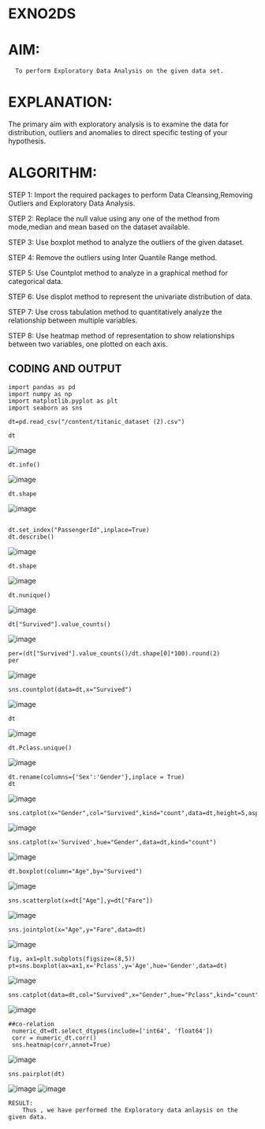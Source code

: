 # EXNO2DS
# AIM:
      To perform Exploratory Data Analysis on the given data set.
      
# EXPLANATION:
  The primary aim with exploratory analysis is to examine the data for distribution, outliers and anomalies to direct specific testing of your hypothesis.
  
# ALGORITHM:
STEP 1: Import the required packages to perform Data Cleansing,Removing Outliers and Exploratory Data Analysis.

STEP 2: Replace the null value using any one of the method from mode,median and mean based on the dataset available.

STEP 3: Use boxplot method to analyze the outliers of the given dataset.

STEP 4: Remove the outliers using Inter Quantile Range method.

STEP 5: Use Countplot method to analyze in a graphical method for categorical data.

STEP 6: Use displot method to represent the univariate distribution of data.

STEP 7: Use cross tabulation method to quantitatively analyze the relationship between multiple variables.

STEP 8: Use heatmap method of representation to show relationships between two variables, one plotted on each axis.

## CODING AND OUTPUT
```
import pandas as pd
import numpy as np
import matplotlib.pyplot as plt
import seaborn as sns
```
```
dt=pd.read_csv("/content/titanic_dataset (2).csv")
```
```
dt
```
![image](https://github.com/user-attachments/assets/a5cd1d97-7a24-4f2e-9227-e9bc5844236a)
```
dt.info()
```
![image](https://github.com/user-attachments/assets/4279ab87-1b8c-4a88-8c20-e2b957fe5a37)
```
dt.shape
```
![image](https://github.com/user-attachments/assets/92420563-13f9-4efb-a7a6-24012046f070)
```

dt.set_index("PassengerId",inplace=True)
dt.describe()
```
![image](https://github.com/user-attachments/assets/24cff254-849e-4d5a-81df-7ac29d3b2615)
```
dt.shape
```
![image](https://github.com/user-attachments/assets/a6dcbb7a-9a48-4eae-99be-5a95d24e381f)
```
dt.nunique()
```
![image](https://github.com/user-attachments/assets/840066e4-37e3-4c2b-b1c8-84523d90f3f8)
```
dt["Survived"].value_counts()
```
![image](https://github.com/user-attachments/assets/6e8cd551-52ba-4cb3-ba1f-dc3e6460dffa)
```
per=(dt["Survived"].value_counts()/dt.shape[0]*100).round(2)
per
```
![image](https://github.com/user-attachments/assets/447e2dcc-c47e-48a6-9ae3-96474447f145)
```
sns.countplot(data=dt,x="Survived")
```
![image](https://github.com/user-attachments/assets/8fc69635-184d-4bc1-b743-78fa8d794161)
```
dt
```
![image](https://github.com/user-attachments/assets/713314cc-d38c-4270-a04c-65e6e63bd7ca)
```
dt.Pclass.unique()
```
![image](https://github.com/user-attachments/assets/c5662e8e-f6bd-4e0b-befd-5bf96c2712e0)
```
dt.rename(columns={'Sex':'Gender'},inplace = True)
dt
```
![image](https://github.com/user-attachments/assets/28276fc6-1584-4115-86c3-4a81aaf4baaf)
```
sns.catplot(x="Gender",col="Survived",kind="count",data=dt,height=5,aspect=.7)
```
![image](https://github.com/user-attachments/assets/fd646119-7385-4c4d-a0b8-e64746e87337)
```
sns.catplot(x='Survived',hue="Gender",data=dt,kind="count")
```
![image](https://github.com/user-attachments/assets/c0771753-2d30-4db1-b55c-5857d226654d)
```
dt.boxplot(column="Age",by="Survived")
```
![image](https://github.com/user-attachments/assets/0260e754-2dce-4d8a-acb8-86768056c022)
```
sns.scatterplot(x=dt["Age"],y=dt["Fare"])
```
![image](https://github.com/user-attachments/assets/5d331aa0-7a17-47a6-ade4-14c6c882a3cc)
```
sns.jointplot(x="Age",y="Fare",data=dt)
```
![image](https://github.com/user-attachments/assets/d586515b-f132-40d4-bed1-cfab1572c8a4)
```
fig, ax1=plt.subplots(figsize=(8,5))
pt=sns.boxplot(ax=ax1,x='Pclass',y='Age',hue='Gender',data=dt)
```
![image](https://github.com/user-attachments/assets/7703773c-adf2-485f-9718-2fe5492be6fd)
```
sns.catplot(data=dt,col="Survived",x="Gender",hue="Pclass",kind="count")
```
![image](https://github.com/user-attachments/assets/1d4f3462-9ebf-4f9f-954a-02d410ea7630)
```
##co-relation
 numeric_dt=dt.select_dtypes(include=['int64', 'float64'])
 corr = numeric_dt.corr()
 sns.heatmap(corr,annot=True)
```
![image](https://github.com/user-attachments/assets/f51fc41a-6553-4970-8ca5-abc089c1f542)
```
sns.pairplot(dt)
```
![image](https://github.com/user-attachments/assets/5ea732f2-0ec0-4f0d-964b-67f2eb463b6e)
![image](https://github.com/user-attachments/assets/14ec1e1a-5495-41e5-99d2-3cd4e4ceaaeb)
```
RESULT:
    Thus , we have performed the Exploratory data anlaysis on the given data.





